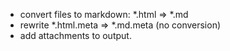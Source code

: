 - convert files to markdown: *.html => *.md
- rewrite *.html.meta => *.md.meta (no conversion)
- add attachments to output.